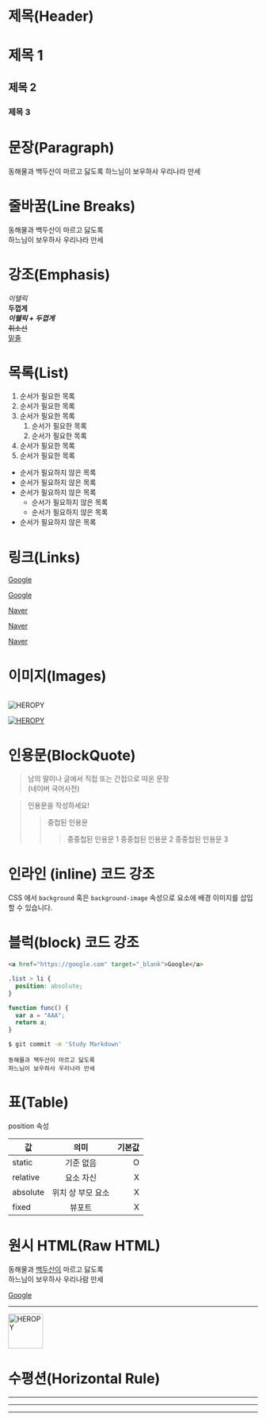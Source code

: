 # 제목(Header)

# 제목 1

## 제목 2

### 제목 3

# 문장(Paragraph)

동해물과 백두산이 마르고 닳도록
하느님이 보우하사 우리나라 만세

# 줄바꿈(Line Breaks)

동해물과 백두산이 마르고 닳도록 <br/>
하느님이 보우하사 우리나라 만세

# 강조(Emphasis)

_이텔릭_<br/>
**두껍게**  
**_이텔릭 + 두껍게_**  
~~취소선~~  
<u>밑줄</u>

# 목록(List)

1. 순서가 필요한 목록
1. 순서가 필요한 목록
1. 순서가 필요한 목록
   1. 순서가 필요한 목록
   1. 순서가 필요한 목록
1. 순서가 필요한 목록
1. 순서가 필요한 목록

- 순서가 필요하지 않은 목록
- 순서가 필요하지 않은 목록
- 순서가 필요하지 않은 목록
  - 순서가 필요하지 않은 목록
  - 순서가 필요하지 않은 목록
- 순서가 필요하지 않은 목록

# 링크(Links)

<a href="https://google.com">Google</a>

[Google](https://google.com)

<a href="https://naver.com" title="NAVER로 이동!">Naver</a>

[Naver](https://naver.com "NAVER로 이동!")

<a href="https://naver.com" title="NAVER로 이동!" target="_blank">Naver</a>

# 이미지(Images)

![]()

![HEROPY](https://heropy.blog/css/images/logo.png)

[![HEROPY](https://heropy.blog/css/images/logo.png)](https://heropy.blog/)

# 인용문(BlockQuote)

> 남의 말이나 글에서 직접 또는 간접으로 따온 문장  
> (네이버 국어사전)

> 인용문을 작성하세요!
>
> > 중첩된 인용문
> >
> > > 중중첩된 인용문 1
> > > 중중첩된 인용문 2
> > > 중중첩된 인용문 3

# 인라인 (inline) 코드 강조

CSS 에서 `background` 혹은 `background-image` 속성으로 요소에 배경 이미지를 삽입할 수 있습니다.

# 블럭(block) 코드 강조

```html
<a href="https://google.com" target="_blank">Google</a>
```

```css
.list > li {
  position: absolute;
}
```

```javascript
function func() {
  var a = "AAA";
  return a;
}
```

```bash
$ git commit -m 'Study Markdown'
```

```plaintext
동해물과 백두산이 마르고 닳도록
하느님이 보우하사 우리나라 만세
```

# 표(Table)

position 속성

| 값       |       의미        | 기본값 |
| -------- | :---------------: | -----: |
| static   |     기준 없음     |      O |
| relative |     요소 자신     |      X |
| absolute | 위치 상 부모 요소 |      X |
| fixed    |      뷰포트       |      X |

# 원시 HTML(Raw HTML)

동해물과 <span style="text-decoration: underline;">백두산이</span> 마르고 닳도록<br/>
하느님이 보우하사 우리나람 만세

<a href="https://google.com" target="_blank">Google</a>

---

<img width="70" src="https://heropy.blog/css/images/logo.png" alt="HEROPY" /></img>

# 수평션(Horizontal Rule)

---

---

---
